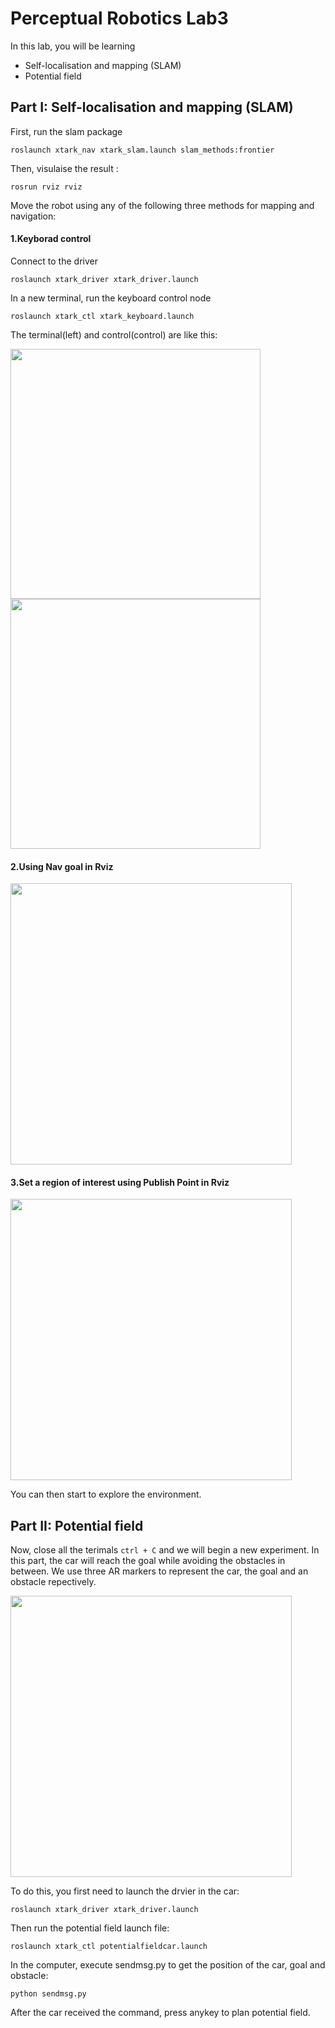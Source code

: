 # Perceptual Robotics Lab3
In this lab, you will be learning 

* Self-localisation and mapping (SLAM)
* Potential field

## Part I: Self-localisation and mapping (SLAM)

First, run the slam package

```roslaunch xtark_nav xtark_slam.launch slam_methods:frontier```

Then, visulaise the result :

```rosrun rviz rviz```

Move the robot using any of the following three methods for mapping and navigation:

#### 1.Keyborad control

Connect to the driver

```roslaunch xtark_driver xtark_driver.launch```

In a new terminal, run the keyboard control node

```roslaunch xtark_ctl xtark_keyboard.launch```

The terminal(left) and control(control) are like this:

<img src="https://github.com/romi-lab/perceptual-robotics-lab3/blob/main/pictures/keyboard_terminal.png" width="400" alt=""> <img src="https://github.com/romi-lab/perceptual-robotics-lab3/blob/main/pictures/keyboard.png" width="400" alt=""> 

#### 2.Using Nav goal in Rviz

<img src="https://github.com/romi-lab/perceptual-robotics-lab3/blob/main/pictures/nav_goal.png" width="450" alt="">

#### 3.Set a region of interest using Publish Point in Rviz

<img src="https://github.com/romi-lab/perceptual-robotics-lab3/blob/main/pictures/publish_point.png" width="450" alt="">

You can then start to explore the environment. 


## Part II: Potential field

Now, close all the terimals ```ctrl + C``` and we will begin a new experiment. In this part, the car will reach the goal while avoiding the obstacles in between.
We use three AR markers to represent the car, the goal and an obstacle repectively.

<img src="https://github.com/romi-lab/perceptual-robotics-lab3/blob/main/pictures/pf_setup.jpg" width="450" alt="">

To do this, you first need to launch the drvier in the car:

```roslaunch xtark_driver xtark_driver.launch```

Then run the potential field launch file:

```roslaunch xtark_ctl potentialfieldcar.launch```

In the computer, execute sendmsg.py to get the position of the car, goal and obstacle:

```python sendmsg.py```

After the car received the command, press anykey to plan potential field.
